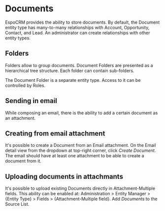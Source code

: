 # Documents

EspoCRM provides the ability to store documents. By default, the Document entity type has many-to-many relationships with Account, Opportunity, Contact, and Lead. An administrator can create relationships with other entity types.

## Folders

Folders allow to group documents. Document Folders are presented as a hierarchical tree structure. Each folder can contain sub-folders.

The Document Folder is a separate entity type. Access to it can be controlled by Roles.

## Sending in email

While composing an email, there is the ability to add a certain document as an attachment.

## Creating from email attachment

It's possible to create a Document from an Email attachment. On the Email detail view from the dropdown at top-right corner, click *Create Document*. The email should have at least one attachment to be able to create a document from it.

## Uploading documents in attachmants

It's possible to upload existing Documents directly in Attachment-Multiple fields. This ability can be enabled at: Administration > Entity Manager > {Entity Type} > Fields > {Attachment-Multiple field}. Add *Documents* to the Source List.
